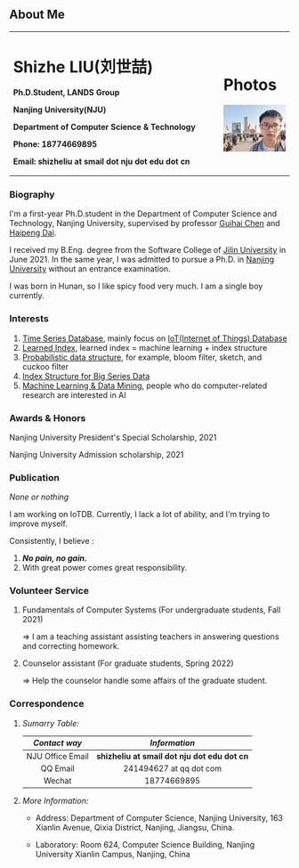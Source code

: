 ## About Me
<table border="0">
  <tr>
    <td width="75%">
      <p><h1>Shizhe LIU(刘世喆)</h1></p>
      <p><b>Ph.D.Student, LANDS Group</b></p>
      <p><b>Nanjing University(NJU)</b></p>
      <p><b>Department of Computer Science & Technology</b></p>
      <p><b>Phone: 18774669895</b></p>
      <p><b>Email: shizheliu at smail dot nju dot edu dot cn</b></p>
    </td>
    <td width="25%">
      <p><h1>Photos</h1></p>
      <img src="/tiananmen.jpg" width="100%">
    </td>
  </tr>
</table>

### Biography
I'm a first-year Ph.D.student in the Department of Computer Science and Technology, Nanjing University, supervised by professor [Guihai Chen](http://cs.nju.edu.cn/gchen) and [Haipeng Dai](https://cs.nju.edu.cn/daihp/).

I received my B.Eng. degree from the Software College of [Jilin University](https://www.jlu.edu.cn/) in June 2021. In the same year, I was admitted to pursue a Ph.D. in [Nanjing University](https://www.nju.edu.cn/) without an entrance examination.

I was born in Hunan, so I like spicy food very much. I am a single boy currently. 

### Interests

1. [Time Series Database](https://github.com/Josehokec/Time-Series-Database), mainly focus on [IoT(Internet of Things) Database](https://iotdb.apache.org/zh/)
2. [Learned Index](https://dl.acm.org/doi/pdf/10.1145/3183713.3196909), learned index = machine learning + index structure
3. [Probabilistic data structure](https://en.wikipedia.org/wiki/Category:Probabilistic_data_structures), for example, bloom filter, sketch, and cuckoo filter
4. [Index Structure for Big Series Data](https://scholar.google.com/scholar?hl=zh-CN&as_sdt=0%2C5&as_ylo=2018&q=Index+Structure+for+Big+Series+Data&btnG=)
5. [Machine Learning & Data Mining](http://www.lamda.nju.edu.cn/CH.MainPage.ashx), people who do computer-related research are interested in AI

### Awards & Honors
Nanjing University President's Special Scholarship, 2021

Nanjing University Admission scholarship, 2021

### Publication
*None or nothing*

I am working on IoTDB. Currently, I lack a lot of ability, and I'm trying to improve myself.

Consistently, I believe : 
1. ***No pain, no gain.***
2. With great power comes great responsibility.

### Volunteer Service 

1. Fundamentals of Computer Systems (For undergraduate students, Fall 2021)

    => I am a teaching assistant assisting teachers in answering questions and correcting homework.

2. Counselor assistant (For graduate students, Spring 2022)

    => Help the counselor handle some affairs of the graduate student.

### Correspondence
1. *Sumarry Table:*

    |*Contact way*|*Information*|
    |:--: |:--: |
    |NJU Office Email|**shizheliu at smail dot nju dot edu dot cn**|
    | QQ Email |241494627 at qq dot com|
    | Wechat | 18774669895 |

2. *More Information:*
 
    + Address: Department of Computer Science, Nanjing University, 163 Xianlin Avenue, Qixia District, Nanjing, Jiangsu, China.

    + Laboratory: Room 624, Computer Science Building, Nanjing University Xianlin Campus, Nanjing, China
